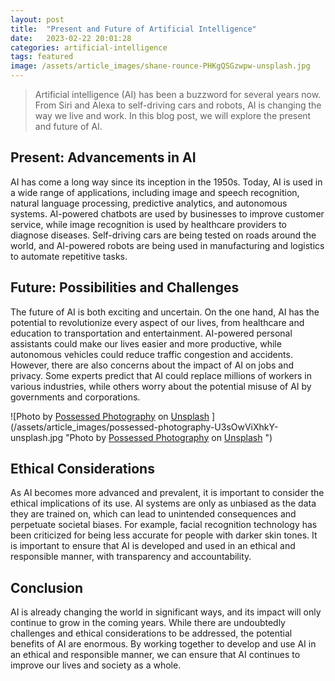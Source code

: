 ```yaml
---
layout: post
title:  "Present and Future of Artificial Intelligence"
date:   2023-02-22 20:01:28
categories: artificial-intelligence
tags: featured
image: /assets/article_images/shane-rounce-PHKgQSGzwpw-unsplash.jpg
---
```


> Artificial intelligence (AI) has been a buzzword for several years now. From Siri and Alexa to self-driving cars and robots, AI is changing the way we live and work. In this blog post, we will explore the present and future of AI.

## Present: Advancements in AI

AI has come a long way since its inception in the 1950s. Today, AI is used in a wide range of applications, including image and speech recognition, natural language processing, predictive analytics, and autonomous systems. AI-powered chatbots are used by businesses to improve customer service, while image recognition is used by healthcare providers to diagnose diseases. Self-driving cars are being tested on roads around the world, and AI-powered robots are being used in manufacturing and logistics to automate repetitive tasks.

## Future: Possibilities and Challenges

The future of AI is both exciting and uncertain. On the one hand, AI has the potential to revolutionize every aspect of our lives, from healthcare and education to transportation and entertainment. AI-powered personal assistants could make our lives easier and more productive, while autonomous vehicles could reduce traffic congestion and accidents. However, there are also concerns about the impact of AI on jobs and privacy. Some experts predict that AI could replace millions of workers in various industries, while others worry about the potential misuse of AI by governments and corporations.

![Photo by <a href="https://unsplash.com/@possessedphotography?utm_source=unsplash&utm_medium=referral&utm_content=creditCopyText">Possessed Photography</a> on <a href="https://unsplash.com/photos/U3sOwViXhkY?utm_source=unsplash&utm_medium=referral&utm_content=creditCopyText">Unsplash</a>
  ](/assets/article_images/possessed-photography-U3sOwViXhkY-unsplash.jpg "Photo by <a href="https://unsplash.com/@possessedphotography?utm_source=unsplash&utm_medium=referral&utm_content=creditCopyText">Possessed Photography</a> on <a href="https://unsplash.com/photos/U3sOwViXhkY?utm_source=unsplash&utm_medium=referral&utm_content=creditCopyText">Unsplash</a>
  ")

## Ethical Considerations

As AI becomes more advanced and prevalent, it is important to consider the ethical implications of its use. AI systems are only as unbiased as the data they are trained on, which can lead to unintended consequences and perpetuate societal biases. For example, facial recognition technology has been criticized for being less accurate for people with darker skin tones. It is important to ensure that AI is developed and used in an ethical and responsible manner, with transparency and accountability.

## Conclusion

AI is already changing the world in significant ways, and its impact will only continue to grow in the coming years. While there are undoubtedly challenges and ethical considerations to be addressed, the potential benefits of AI are enormous. By working together to develop and use AI in an ethical and responsible manner, we can ensure that AI continues to improve our lives and society as a whole.